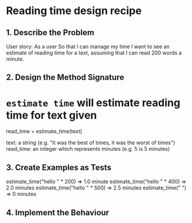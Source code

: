 # Reading time design recipe

## 1. Describe the Problem

User story:
As a user
So that I can manage my time
I want to see an estimate of reading time for a text, assuming that I can read 200 words a minute.

## 2. Design the Method Signature

# `estimate time` will estimate reading time for text given
read_time = estimate_time(text)

text: a string (e.g. "It was the best of times, it was the worst of times")
read_time: an integer which represents minutes (e.g. 5 is 5 minutes)

## 3. Create Examples as Tests

estimate_time("hello " * 200) => 1.0 minute
estimate_time("hello " * 400) => 2.0 minutes
estimate_time("hello " * 500) => 2.5 minutes
estimate_time(" ") => 0 minutes

## 4. Implement the Behaviour


